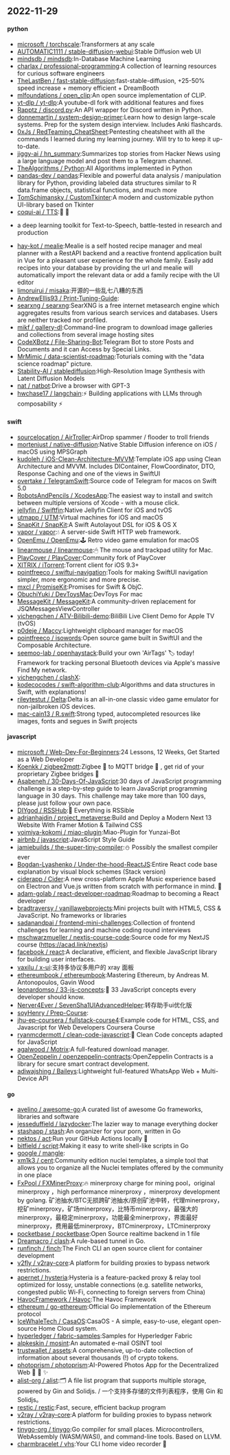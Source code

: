 ## 2022-11-29

#### python
* [microsoft / torchscale](https://github.com/microsoft/torchscale):Transformers at any scale
* [AUTOMATIC1111 / stable-diffusion-webui](https://github.com/AUTOMATIC1111/stable-diffusion-webui):Stable Diffusion web UI
* [mindsdb / mindsdb](https://github.com/mindsdb/mindsdb):In-Database Machine Learning
* [charlax / professional-programming](https://github.com/charlax/professional-programming):A collection of learning resources for curious software engineers
* [TheLastBen / fast-stable-diffusion](https://github.com/TheLastBen/fast-stable-diffusion):fast-stable-diffusion, +25-50% speed increase + memory efficient + DreamBooth
* [mlfoundations / open_clip](https://github.com/mlfoundations/open_clip):An open source implementation of CLIP.
* [yt-dlp / yt-dlp](https://github.com/yt-dlp/yt-dlp):A youtube-dl fork with additional features and fixes
* [Rapptz / discord.py](https://github.com/Rapptz/discord.py):An API wrapper for Discord written in Python.
* [donnemartin / system-design-primer](https://github.com/donnemartin/system-design-primer):Learn how to design large-scale systems. Prep for the system design interview. Includes Anki flashcards.
* [0xJs / RedTeaming_CheatSheet](https://github.com/0xJs/RedTeaming_CheatSheet):Pentesting cheatsheet with all the commands I learned during my learning journey. Will try to to keep it up-to-date.
* [jiggy-ai / hn_summary](https://github.com/jiggy-ai/hn_summary):Summarizes top stories from Hacker News using a large language model and post them to a Telegram channel.
* [TheAlgorithms / Python](https://github.com/TheAlgorithms/Python):All Algorithms implemented in Python
* [pandas-dev / pandas](https://github.com/pandas-dev/pandas):Flexible and powerful data analysis / manipulation library for Python, providing labeled data structures similar to R data.frame objects, statistical functions, and much more
* [TomSchimansky / CustomTkinter](https://github.com/TomSchimansky/CustomTkinter):A modern and customizable python UI-library based on Tkinter
* [coqui-ai / TTS](https://github.com/coqui-ai/TTS):🐸
💬
- a deep learning toolkit for Text-to-Speech, battle-tested in research and production
* [hay-kot / mealie](https://github.com/hay-kot/mealie):Mealie is a self hosted recipe manager and meal planner with a RestAPI backend and a reactive frontend application built in Vue for a pleasant user experience for the whole family. Easily add recipes into your database by providing the url and mealie will automatically import the relevant data or add a family recipe with the UI editor
* [limoruirui / misaka](https://github.com/limoruirui/misaka):开源的一些乱七八糟的东西
* [AndrewEllis93 / Print-Tuning-Guide](https://github.com/AndrewEllis93/Print-Tuning-Guide):
* [searxng / searxng](https://github.com/searxng/searxng):SearXNG is a free internet metasearch engine which aggregates results from various search services and databases. Users are neither tracked nor profiled.
* [mikf / gallery-dl](https://github.com/mikf/gallery-dl):Command-line program to download image galleries and collections from several image hosting sites
* [CodeXBotz / File-Sharing-Bot](https://github.com/CodeXBotz/File-Sharing-Bot):Telegram Bot to store Posts and Documents and it can Access by Special Links.
* [MrMimic / data-scientist-roadmap](https://github.com/MrMimic/data-scientist-roadmap):Toturials coming with the "data science roadmap" picture.
* [Stability-AI / stablediffusion](https://github.com/Stability-AI/stablediffusion):High-Resolution Image Synthesis with Latent Diffusion Models
* [nat / natbot](https://github.com/nat/natbot):Drive a browser with GPT-3
* [hwchase17 / langchain](https://github.com/hwchase17/langchain):⚡
Building applications with LLMs through composability
⚡

#### swift
* [sourcelocation / AirTroller](https://github.com/sourcelocation/AirTroller):AirDrop spammer / flooder to troll friends
* [mortenjust / native-diffusion](https://github.com/mortenjust/native-diffusion):Native Stable Diffusion inference on iOS / macOS using MPSGraph
* [kudoleh / iOS-Clean-Architecture-MVVM](https://github.com/kudoleh/iOS-Clean-Architecture-MVVM):Template iOS app using Clean Architecture and MVVM. Includes DIContainer, FlowCoordinator, DTO, Response Caching and one of the views in SwiftUI
* [overtake / TelegramSwift](https://github.com/overtake/TelegramSwift):Source code of Telegram for macos on Swift 5.0
* [RobotsAndPencils / XcodesApp](https://github.com/RobotsAndPencils/XcodesApp):The easiest way to install and switch between multiple versions of Xcode - with a mouse click.
* [jellyfin / Swiftfin](https://github.com/jellyfin/Swiftfin):Native Jellyfin Client for iOS and tvOS
* [utmapp / UTM](https://github.com/utmapp/UTM):Virtual machines for iOS and macOS
* [SnapKit / SnapKit](https://github.com/SnapKit/SnapKit):A Swift Autolayout DSL for iOS & OS X
* [vapor / vapor](https://github.com/vapor/vapor):💧
A server-side Swift HTTP web framework.
* [OpenEmu / OpenEmu](https://github.com/OpenEmu/OpenEmu):🕹
Retro video game emulation for macOS
* [linearmouse / linearmouse](https://github.com/linearmouse/linearmouse):🖱
The mouse and trackpad utility for Mac.
* [PlayCover / PlayCover](https://github.com/PlayCover/PlayCover):Community fork of PlayCover
* [XITRIX / iTorrent](https://github.com/XITRIX/iTorrent):Torrent client for iOS 9.3+
* [pointfreeco / swiftui-navigation](https://github.com/pointfreeco/swiftui-navigation):Tools for making SwiftUI navigation simpler, more ergonomic and more precise.
* [mxcl / PromiseKit](https://github.com/mxcl/PromiseKit):Promises for Swift & ObjC.
* [ObuchiYuki / DevToysMac](https://github.com/ObuchiYuki/DevToysMac):DevToys For mac
* [MessageKit / MessageKit](https://github.com/MessageKit/MessageKit):A community-driven replacement for JSQMessagesViewController
* [yichengchen / ATV-Bilibili-demo](https://github.com/yichengchen/ATV-Bilibili-demo):BiliBili Live Client Demo for Apple TV (tvOS)
* [p0deje / Maccy](https://github.com/p0deje/Maccy):Lightweight clipboard manager for macOS
* [pointfreeco / isowords](https://github.com/pointfreeco/isowords):Open source game built in SwiftUI and the Composable Architecture.
* [seemoo-lab / openhaystack](https://github.com/seemoo-lab/openhaystack):Build your own 'AirTags'
🏷
today! Framework for tracking personal Bluetooth devices via Apple's massive Find My network.
* [yichengchen / clashX](https://github.com/yichengchen/clashX):
* [kodecocodes / swift-algorithm-club](https://github.com/kodecocodes/swift-algorithm-club):Algorithms and data structures in Swift, with explanations!
* [rileytestut / Delta](https://github.com/rileytestut/Delta):Delta is an all-in-one classic video game emulator for non-jailbroken iOS devices.
* [mac-cain13 / R.swift](https://github.com/mac-cain13/R.swift):Strong typed, autocompleted resources like images, fonts and segues in Swift projects

#### javascript
* [microsoft / Web-Dev-For-Beginners](https://github.com/microsoft/Web-Dev-For-Beginners):24 Lessons, 12 Weeks, Get Started as a Web Developer
* [Koenkk / zigbee2mqtt](https://github.com/Koenkk/zigbee2mqtt):Zigbee
🐝
to MQTT bridge
🌉
, get rid of your proprietary Zigbee bridges
🔨
* [Asabeneh / 30-Days-Of-JavaScript](https://github.com/Asabeneh/30-Days-Of-JavaScript):30 days of JavaScript programming challenge is a step-by-step guide to learn JavaScript programming language in 30 days. This challenge may take more than 100 days, please just follow your own pace.
* [DIYgod / RSSHub](https://github.com/DIYgod/RSSHub):🍰
Everything is RSSible
* [adrianhajdin / project_metaverse](https://github.com/adrianhajdin/project_metaverse):Build and Deploy a Modern Next 13 Website With Framer Motion & Tailwind CSS
* [yoimiya-kokomi / miao-plugin](https://github.com/yoimiya-kokomi/miao-plugin):Miao-Plugin for Yunzai-Bot
* [airbnb / javascript](https://github.com/airbnb/javascript):JavaScript Style Guide
* [jamiebuilds / the-super-tiny-compiler](https://github.com/jamiebuilds/the-super-tiny-compiler):⛄
Possibly the smallest compiler ever
* [Bogdan-Lyashenko / Under-the-hood-ReactJS](https://github.com/Bogdan-Lyashenko/Under-the-hood-ReactJS):Entire React code base explanation by visual block schemes (Stack version)
* [ciderapp / Cider](https://github.com/ciderapp/Cider):A new cross-platform Apple Music experience based on Electron and Vue.js written from scratch with performance in mind.
🚀
* [adam-golab / react-developer-roadmap](https://github.com/adam-golab/react-developer-roadmap):Roadmap to becoming a React developer
* [bradtraversy / vanillawebprojects](https://github.com/bradtraversy/vanillawebprojects):Mini projects built with HTML5, CSS & JavaScript. No frameworks or libraries
* [sadanandpai / frontend-mini-challenges](https://github.com/sadanandpai/frontend-mini-challenges):Collection of frontend challenges for learning and machine coding round interviews
* [mschwarzmueller / nextjs-course-code](https://github.com/mschwarzmueller/nextjs-course-code):Source code for my NextJS course (https://acad.link/nextjs)
* [facebook / react](https://github.com/facebook/react):A declarative, efficient, and flexible JavaScript library for building user interfaces.
* [vaxilu / x-ui](https://github.com/vaxilu/x-ui):支持多协议多用户的 xray 面板
* [ethereumbook / ethereumbook](https://github.com/ethereumbook/ethereumbook):Mastering Ethereum, by Andreas M. Antonopoulos, Gavin Wood
* [leonardomso / 33-js-concepts](https://github.com/leonardomso/33-js-concepts):📜
33 JavaScript concepts every developer should know.
* [Nerver4Ever / SevenSha1UIAdvancedHelper](https://github.com/Nerver4Ever/SevenSha1UIAdvancedHelper):转存助手ui优化版
* [soyHenry / Prep-Course](https://github.com/soyHenry/Prep-Course):
* [jhu-ep-coursera / fullstack-course4](https://github.com/jhu-ep-coursera/fullstack-course4):Example code for HTML, CSS, and Javascript for Web Developers Coursera Course
* [ryanmcdermott / clean-code-javascript](https://github.com/ryanmcdermott/clean-code-javascript):🛁
Clean Code concepts adapted for JavaScript
* [agalwood / Motrix](https://github.com/agalwood/Motrix):A full-featured download manager.
* [OpenZeppelin / openzeppelin-contracts](https://github.com/OpenZeppelin/openzeppelin-contracts):OpenZeppelin Contracts is a library for secure smart contract development.
* [adiwajshing / Baileys](https://github.com/adiwajshing/Baileys):Lightweight full-featured WhatsApp Web + Multi-Device API

#### go
* [avelino / awesome-go](https://github.com/avelino/awesome-go):A curated list of awesome Go frameworks, libraries and software
* [jesseduffield / lazydocker](https://github.com/jesseduffield/lazydocker):The lazier way to manage everything docker
* [stashapp / stash](https://github.com/stashapp/stash):An organizer for your porn, written in Go
* [nektos / act](https://github.com/nektos/act):Run your GitHub Actions locally
🚀
* [bitfield / script](https://github.com/bitfield/script):Making it easy to write shell-like scripts in Go
* [google / mangle](https://github.com/google/mangle):
* [xm1k3 / cent](https://github.com/xm1k3/cent):Community edition nuclei templates, a simple tool that allows you to organize all the Nuclei templates offered by the community in one place
* [FxPool / FXMinerProxy](https://github.com/FxPool/FXMinerProxy):🔥
minerproxy charge for mining pool，original minerproxy ，high performance minerproxy ，minerproxy development by golang. 矿池抽水/BTC无损跨矿池抽水/原创矿池中转，代理minerproxy，挖矿minerproxy，矿场minerproxy，比特币minerproxy，最强大的minerproxy，最稳定minerproxy，功能最全minerproxy，界面最好minerproxy，费用最低minerproxy，BTCminerproxy，LTCminerproxy
* [pocketbase / pocketbase](https://github.com/pocketbase/pocketbase):Open Source realtime backend in 1 file
* [Dreamacro / clash](https://github.com/Dreamacro/clash):A rule-based tunnel in Go.
* [runfinch / finch](https://github.com/runfinch/finch):The Finch CLI an open source client for container development
* [v2fly / v2ray-core](https://github.com/v2fly/v2ray-core):A platform for building proxies to bypass network restrictions.
* [apernet / hysteria](https://github.com/apernet/hysteria):Hysteria is a feature-packed proxy & relay tool optimized for lossy, unstable connections (e.g. satellite networks, congested public Wi-Fi, connecting to foreign servers from China)
* [HavocFramework / Havoc](https://github.com/HavocFramework/Havoc):The Havoc Framework
* [ethereum / go-ethereum](https://github.com/ethereum/go-ethereum):Official Go implementation of the Ethereum protocol
* [IceWhaleTech / CasaOS](https://github.com/IceWhaleTech/CasaOS):CasaOS - A simple, easy-to-use, elegant open-source Home Cloud system.
* [hyperledger / fabric-samples](https://github.com/hyperledger/fabric-samples):Samples for Hyperledger Fabric
* [alpkeskin / mosint](https://github.com/alpkeskin/mosint):An automated e-mail OSINT tool
* [trustwallet / assets](https://github.com/trustwallet/assets):A comprehensive, up-to-date collection of information about several thousands (!) of crypto tokens.
* [photoprism / photoprism](https://github.com/photoprism/photoprism):AI-Powered Photos App for the Decentralized Web
🌈
💎
✨
* [alist-org / alist](https://github.com/alist-org/alist):🗂️
A file list program that supports multiple storage, powered by Gin and Solidjs. / 一个支持多存储的文件列表程序，使用 Gin 和 Solidjs。
* [restic / restic](https://github.com/restic/restic):Fast, secure, efficient backup program
* [v2ray / v2ray-core](https://github.com/v2ray/v2ray-core):A platform for building proxies to bypass network restrictions.
* [tinygo-org / tinygo](https://github.com/tinygo-org/tinygo):Go compiler for small places. Microcontrollers, WebAssembly (WASM/WASI), and command-line tools. Based on LLVM.
* [charmbracelet / vhs](https://github.com/charmbracelet/vhs):Your CLI home video recorder
📼

